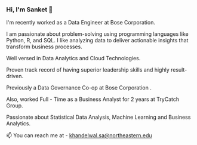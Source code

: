 ### Hi, I'm Sanket 👋


I'm recently worked as a Data Engineer at Bose Corporation.

I am passionate about problem-solving using programming languages like Python, R, and SQL. I like analyzing data to deliver actionable insights that transform business processes.

Well versed in Data Analytics and Cloud Technologies. 

Proven track record of having superior leadership skills and highly result-driven. 

Previously a Data Governance Co-op at Bose Corporation .

Also, worked Full - Time as a Business Analyst for 2 years at TryCatch Group. 

Passionate about Statistical Data Analysis, Machine Learning and Business Analytics.

📫 You can reach me at - khandelwal.sa@northeastern.edu

